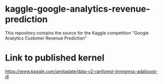 # kaggle-google-analytics-revenue-prediction
This repository contains the source for the Kaggle competition "Google Analytics Customer Revenue Prediction"

# Link to published kernel
https://www.kaggle.com/amitadate/data-v2-ranforest-linregress-adaboost-dl
